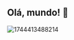 ## Olá, mundo! 👋
![1744413488214](https://github.com/user-attachments/assets/4d30d682-4c11-4abf-be87-43e8b7886c23)

<!--
**luandsonm/luandsonm** is a ✨ _special_ ✨ repository because its `README.md` (this file) appears on your GitHub profile.

Here are some ideas to get you started:

- 🔭 I’m currently working on ...
- 🌱 I’m currently learning ...
- 👯 I’m looking to collaborate on ...
- 🤔 I’m looking for help with ...
- 💬 Ask me about ...
- 📫 How to reach me: ...
- 😄 Pronouns: ...
- ⚡ Fun fact: ...
-->
